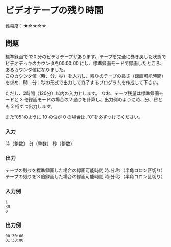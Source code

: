 # ビデオテープの残り時間

難易度：★☆☆☆☆

## 問題

標準録画で 120 分のビデオテープがあります。テープを完全に巻き戻した状態でビデオデッキのカウンタを00:00:00 にし、標準録画モードで録画したところ、あるカウンタ値になりました。  
このカウンタ値（時、分、秒）を入力し、残りのテープの長さ（録画可能時間）を求め、時：分：秒の形式で出力して終了するプログラムを作成して下さい。

ただし、2時間（120分）以内の入力とします。
なお、テープ残量は標準録画モードと 3 倍録画モードの場合の２通りを計算し、出力例のように時、分、秒とも 2 桁ずつ出力します。

また”05”のように 10 の位が 0 の場合は、”0”を必ずつけてください。

### 入力

時（整数）
分（整数）
秒（整数）

### 出力

テープの残りを標準録画した場合の録画可能時間 時:分:秒（半角コロン区切り）
テープの残りを３倍録画した場合の録画可能時間 時:分:秒（半角コロン区切り）

### 入力例

```
1
30
0
```

### 出力例

```
00:30:00
01:30:00
```